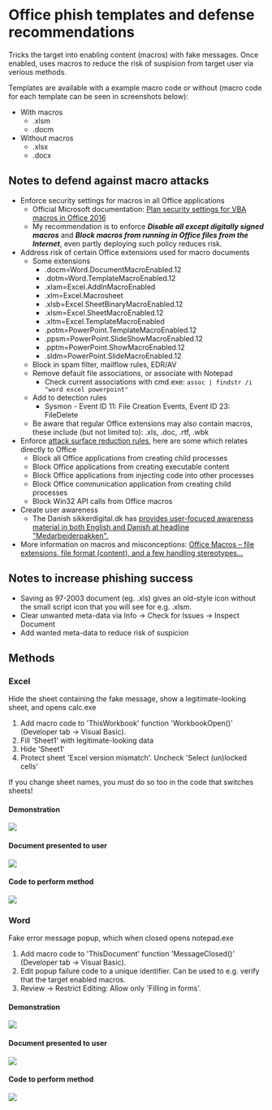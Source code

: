 # Office phish templates and defense recommendations
Tricks the target into enabling content (macros) with fake messages.
Once enabled, uses macros to reduce the risk of suspision from target user via verious methods.

Templates are available with a example macro code or without (macro code for each template can be seen in screenshots below):
* With macros
  * .xlsm
  * .docm
* Without macros
  * .xlsx
  * .docx

## Notes to defend against macro attacks
* Enforce security settings for macros in all Office applications 
  * Official Microsoft documentation: [Plan security settings for VBA macros in Office 2016](https://docs.microsoft.com/en-us/DeployOffice/security/plan-security-settings-for-vba-macros-in-office)
  * My recommendation is to enforce ***Disable all except digitally signed macros*** and ***Block macros from running in Office files from the Internet***, even partly deploying such policy reduces risk.
* Address risk of certain Office extensions used for macro documents
  * Some extensions
    * .docm=Word.DocumentMacroEnabled.12
    * .dotm=Word.TemplateMacroEnabled.12
    * .xlam=Excel.AddInMacroEnabled
    * .xlm=Excel.Macrosheet
    * .xlsb=Excel.SheetBinaryMacroEnabled.12
    * .xlsm=Excel.SheetMacroEnabled.12
    * .xltm=Excel.TemplateMacroEnabled
    * .potm=PowerPoint.TemplateMacroEnabled.12
    * .ppsm=PowerPoint.SlideShowMacroEnabled.12
    * .pptm=PowerPoint.ShowMacroEnabled.12
    * .sldm=PowerPoint.SlideMacroEnabled.12
  * Block in spam filter, mailflow rules, EDR/AV
  * Remove default file associations, or associate with Notepad
    * Check current associations with cmd.exe: `assoc | findstr /i "word excel powerpoint"`
  * Add to detection rules
    * Sysmon - Event ID 11: File Creation Events, Event ID 23: FileDelete
  * Be aware that regular Office extensions may also contain macros, these include (but not limited to): .xls, .doc, .rtf, .wbk
* Enforce [attack surface reduction rules](https://docs.microsoft.com/en-us/microsoft-365/security/defender-endpoint/attack-surface-reduction?view=o365-worldwide), here are some which relates directly to Office
  * Block all Office applications from creating child processes
  * Block Office applications from creating executable content
  * Block Office applications from injecting code into other processes
  * Block Office communication application from creating child processes
  * Block Win32 API calls from Office macros
* Create user awareness
  * The Danish sikkerdigital.dk has [provides user-focuced awareness material in both English and Danish at headline "Medarbejderpakken".](https://sikkerdigital.dk/virksomhed/test-og-vaerktoejer)
* More information on macros and misconceptions: [Office Macros – file extensions, file format (content), and a few handling stereotypes…](https://www.hexacorn.com/blog/2016/11/05/office-macros-file-extensions-file-format-content-and-a-few-handling-stereotypes/)

## Notes to increase phishing success
* Saving as 97-2003 document (eg. .xls) gives an old-style icon without the small script icon that you will see for e.g. .xlsm.
* Clear unwanted meta-data via Info -> Check for Issues -> Inspect Document
* Add wanted meta-data to reduce risk of suspicion

## Methods

### Excel
Hide the sheet containing the fake message, show a legitimate-looking sheet, and opens calc.exe
1. Add macro code to 'ThisWorkbook' function 'WorkbookOpen()' (Developer tab -> Visual Basic).
2. Fill 'Sheet1' with legitimate-looking data
3. Hide 'Sheet1'
4. Protect sheet 'Excel version mismatch'. Uncheck 'Select (un)locked cells'

If you change sheet names, you must do so too in the code that switches sheets!

#### Demonstration
![](/excel-demo.gif)

#### Document presented to user
![](/excel-document.PNG)

#### Code to perform method
![](/excel-code.PNG)

### Word
Fake error message popup, which when closed opens notepad.exe
1. Add macro code to 'ThisDocument' function 'MessageClosed()' (Developer tab -> Visual Basic).
2. Edit popup failure code to a unique identifier. Can be used to e.g. verify that the target enabled macros.
3. Review -> Restrict Editing: Allow only 'Filling in forms'.

#### Demonstration
![](/word-demo.gif)

#### Document presented to user
![](/word-document.png)

#### Code to perform method
![](/word-code.png)
